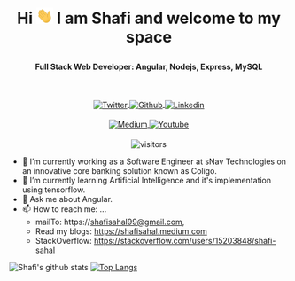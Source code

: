 # <p align="center">Hi <img src="https://raw.githubusercontent.com/ABSphreak/ABSphreak/master/gifs/Hi.gif" width="30px"> I am Shafi and welcome to my space</p>
<h4 align="center">Full Stack Web Developer: Angular, Nodejs, Express, MySQL</h4>

<br/>
<p align="center">

<a href="https://twitter.com/@_shafisahal" target="_blank">
  <img align="center" src="https://img.shields.io/twitter/_shafisahal?color=1DA1F2&logo=twitter&style=for-the-badge" alt="Twitter" />
</a>  
<a href="https://github.com/zameelpichen?tab=followers" target="_blank">
  <img align="center" src="https://img.shields.io/github/followers/zameelpichen?logo=GitHub&style=for-the-badge" alt="Github" />
</a> 
<a href="https://www.linkedin.com/in/zameelpichen/" target="_blank">
  <img align="center" src="https://img.shields.io/badge/-CONNECT-blue?style=for-the-badge&logo=Linkedin&link=https://www.linkedin.com/in/zameelpichen/" alt="Linkedin" />
</a>
<br/><br/>
<a href="https://zameelpichen.medium.com/" target="_blank">
  <img align="center" src="https://img.shields.io/badge/Medium-12100E?style=for-the-badge&logo=medium&logoColor=white" alt="Medium" />
</a>  
<a href="https://www.youtube.com/channel/UCl1rd4T2Dii4kD128CShq5w" target="_blank">
  <img align="center" src="https://img.shields.io/static/v1?label=ZameelPichen&message=Subscribe&logo=YouTube&color=FF0000&style=for-the-badge" alt="Youtube" />
</a>  
<br/><br/>

<img align="center" src="https://visitor-badge-reloaded.herokuapp.com/badge?page_id=zameelpichen.zameelpichen&color=00cf00&style=for-the-badge" alt="visitors" />

</p>

* 🔭 I’m currently working as a Software Engineer at sNav Technologies on an innovative core banking solution known as Coligo.
* 🌱 I’m currently learning Artificial Intelligence and it's implementation using tensorflow.
* 💬 Ask me about Angular.
* 📫 How to reach me: ... 
  * mailTo: https://shafisahal99@gmail.com, 
  * Read my blogs: https://shafisahal.medium.com 
  * StackOverflow: https://stackoverflow.com/users/15203848/shafi-sahal

![Shafi's github stats](https://github-readme-stats.vercel.app/api?username=shafi-sahal&count_private=true&show_icons=true&theme=tokyonight)
[![Top Langs](https://github-readme-stats.vercel.app/api/top-langs/?username=shafi-sahal&exclude_repo=PedCount&langs_count=20&hide=roff&layout=compact&theme=tokyonight)](https://github.com/anuraghazra/github-readme-stats)


<!--
**shafi-sahal/shafi-sahal** is a ✨ _special_ ✨ repository because its `README.md` (this file) appears on your GitHub profile.

Here are some ideas to get you started:

- 🔭 I’m currently working on ...
- 🌱 I’m currently learning ...
- 👯 I’m looking to collaborate on ...
- 🤔 I’m looking for help with ...
- 💬 Ask me about ...
- 📫 How to reach me: ...
- 😄 Pronouns: ...
- ⚡ Fun fact: ...
-->
